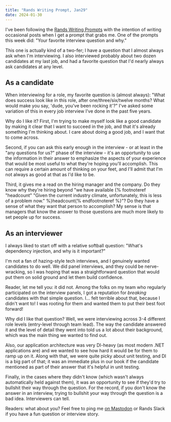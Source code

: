 ```yaml
---
title: "Rands Writing Prompt, Jan29"
date: 2024-01-30
---
```


I've been following the [Rands Writing Prompts](https://randsprompts.substack.com/) with the intention of writing occasional posts when I get a prompt that grabs me. One of the prompts this week did: "Your favorite interview question and why."

This one is actually kind of a two-fer; I have a question that I almost always ask when I'm interviewing. I also interviewed probably about two dozen candidates at my last job, and had a favorite question that I'd nearly always ask candidates at any level.

## As a candidate

When interviewing for a role, my favorite question is (almost always): "What does success look like in this role, after one/three/six/twelve months? What would make you say, 'dude, you've been rocking it'?" I've asked some variation of this in every job interview I've done in the past five years.

Why do I like it? First, I'm trying to make myself look like a good candidate by making it clear that I want to succeed in the job, and that it's already something I'm thinking about. I care about doing a good job, and I want that to come across.

Second, if you can ask this early enough in the interview - or at least in the "any questions for us?" phase of the interview - it's an opportunity to use the information in their answer to emphasize the aspects of your experience that would be most useful to what they're hoping you'll accomplish. This can require a certain amount of thinking on your feet, and I'll admit that I'm not always as good at that as I'd like to be.

Third, it gives me a read on the hiring manager and the company. Do they know why they're hiring beyond "we have available {% footnoteref "headcount" "Given the current industry climate, unfortunately, this is less of a problem now." %}headcount{% endfootnoteref %}"? Do they have a sense of what they want that person to accomplish? My sense is that managers that know the answer to those questions are much more likely to set people up for success.

## As an interviewer

I always liked to start off with a relative softball question: "What's dependency injection, and why is it important?"

I'm not a fan of hazing-style tech interviews, and I genuinely wanted candidates to do well. We did panel interviews, and they could be nerve-wracking, so I was hoping that was a straightforward question that would put them on solid ground and let them build confidence.

Reader, let me tell you: it did not. Among the folks on my team who regularly participated on the interview panels, I got a reputation for _breaking_ candidates with that simple question. I... felt terrible about that, because I didn't want to! I was rooting for them and wanted them to put their best foot forward!

Why did I like that question? Well, we were interviewing across 3-4 different role levels (entry-level through team lead). The way the candidate answered it and the level of detail they went into told us a lot about their background, which was the main thing we wanted to find out.

Also, our application architecture was very DI-heavy (as most modern .NET applications are) and we wanted to see how hard it would be for them to ramp up on it. Along with that, we were quite picky about unit testing, and DI is a big part of that; it was an immediate plus in our book if the candidate mentioned as part of their answer that it's helpful in unit testing.

Finally, in the cases where they didn't know (which wasn't always automatically held against them), it was an opportunity to see if they'd try to bullshit their way through the question. For the record, if you don't know the answer in an interview, trying to bullshit your way through the question is a bad idea. Interviewers can tell.

Readers: what about you? Feel free to ping me [on Mastodon](https://fosstodon.org/@edmistond) or Rands Slack if you have a fun question or interview story.
